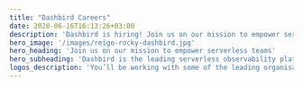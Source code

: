 ```yaml
---
title: "Dashbird Careers"
date: 2020-06-16T16:13:26+03:00
description: 'Dashbird is hiring! Join us on our mission to empower serverless teams.'
hero_image: '/images/reigo-rocky-dashbird.jpg'
hero_heading: 'Join us on our mission to empower serverless teams'
hero_subheading: 'Dashbird is the leading serverless observability platform with over 8000 active users and growing. We’re looking for you to help us get to the millions!'
logos_description: 'You’ll be working with some of the leading organisations in the world'
---
```

